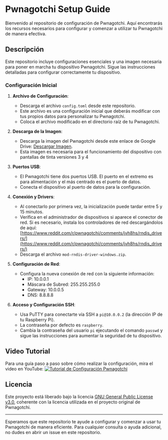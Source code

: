 # Pwnagotchi Setup Guide

Bienvenido al repositorio de configuración de Pwnagotchi. Aquí encontrarás los recursos necesarios para configurar y comenzar a utilizar tu Pwnagotchi de manera efectiva.

## Descripción

Este repositorio incluye configuraciones esenciales y una imagen necesaria para poner en marcha tu dispositivo Pwnagotchi. Sigue las instrucciones detalladas para configurar correctamente tu dispositivo.

### Configuración Inicial

1. **Archivo de Configuración**:
   - Descarga el archivo `config.toml` desde este repositorio.
   - Este archivo es una configuración inicial que deberás modificar con tus propios datos para personalizar tu Pwnagotchi.
   - Coloca el archivo modificado en el directorio raíz de tu Pwnagotchi.

2. **Descarga de la Imagen**:
   - Descarga la imagen del Pwnagotchi desde este enlace de Google Drive: [Descargar Imagen](https://drive.google.com/file/d/1iVKl5CeL8vJtv2nSWjdMGA5HcChi2N9P/view?usp=sharing).
   - Esta imagen es necesaria para el funcionamiento del dispositivo con pantallas de tinta versiones 3 y 4

3. **Puertos USB**:
   - El Pwnagotchi tiene dos puertos USB. El puerto en el extremo es para alimentación y el más centrado es el puerto de datos.
   - Conecta el dispositivo al puerto de datos para la configuración.

4. **Conexión y Drivers**:
   - Al conectarlo por primera vez, la inicialización puede tardar entre 5 y 15 minutos.
   - Verifica en el administrador de dispositivos si aparece el conector de red. Si es necesario, instala los controladores de red descargándolos de aquí: [https://www.reddit.com/r/pwnagotchi/comments/jvh8hs/rndis_drivers/](https://www.reddit.com/r/pwnagotchi/comments/jvh8hs/rndis_drivers/)
   - Descarga el archivo `mod-rndis-driver-windows.zip`.

5. **Configuración de Red**:
   - Configura la nueva conexión de red con la siguiente información:
     - IP: 10.0.0.1
     - Máscara de Subred: 255.255.255.0
     - Gateway: 10.0.0.5
     - DNS: 8.8.8.8

6. **Acceso y Configuración SSH**:
   - Usa PuTTY para conectarte vía SSH a `pi@10.0.0.2` (la dirección IP de tu Raspberry Pi).
   - La contraseña por defecto es `raspberry`.
   - Cambia la contraseña del usuario `pi` ejecutando el comando `passwd` y sigue las instrucciones para aumentar la seguridad de tu dispositivo.

## Video Tutorial

Para una guía paso a paso sobre cómo realizar la configuración, mira el video en YouTube:
[![Tutorial de Configuración Pwnagotchi](https://img.youtube.com/vi/MijGc9hMg5M/0.jpg)](https://youtu.be/MijGc9hMg5M)

## Licencia

Este proyecto está liberado bajo la licencia [GNU General Public License v3.0](https://www.gnu.org/licenses/gpl-3.0.en.html), coherente con la licencia utilizada en el proyecto original de Pwnagotchi.

---

Esperamos que este repositorio te ayude a configurar y comenzar a usar tu Pwnagotchi de manera eficiente. Para cualquier consulta o ayuda adicional, no dudes en abrir un issue en este repositorio.

